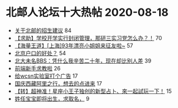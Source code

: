 # 北邮人论坛十大热帖 2020-08-18

- [关于北邮的招生建议](https://bbs.byr.cn/article/Picture/3261804) 84
- [【求助】学校开学实行封闭管理，那研三实习党怎么办？！](https://bbs.byr.cn/article/Talking/6216070) 70
- [【海量王道】[上海]93年漂亮小姐姐来征友啦~](https://bbs.byr.cn/article/Friends/1969209) 57
- [北京户口的好处？](https://bbs.byr.cn/article/Job/2098270) 54
- [北大未名BBS：凭什么我辛苦二十年，现在却比别人差](https://bbs.byr.cn/article/WorkLife/1151631) 39
- [前端新手求教啦](https://bbs.byr.cn/article/JavaScript/5429) 26
- [给wcsn实验室打个广告](https://bbs.byr.cn/article/AimGraduate/1192679) 17
- [国庆西藏阿里之行，想去的点进来](https://bbs.byr.cn/article/Travel/144628) 17
- [【转】超神准！星座小王子独创的新型占卜、來一起試玩一下！](https://bbs.byr.cn/article/Constellations/326533) 15
- [姓任宝宝即将出生，求取名，](https://bbs.byr.cn/article/Feeling/3153111) 9



